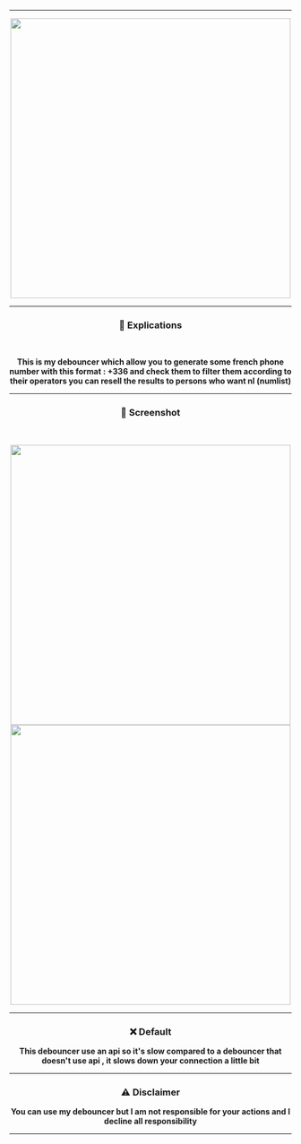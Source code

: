 -----

<p align="center">
<img src="https://cdn.discordapp.com/attachments/1038613299291488276/1041423115604996096/artworks-QQxuhHQ5iTA7b9dF-bheXvw-t500x500.jpg", width="500", height="500">

-----
  
### <p align="center">🧠 Explications</p>
<br>
<p align="center">
  <strong>This is my debouncer which allow you to generate some french phone number with this format : +336 and check them to filter them according to their operators you can resell the results to persons who want nl (numlist)</p>
  </strong>
<p></p>

-----

### <p align="center">👀 Screenshot</p>
<br>
<p align="center">
<img src="https://media.discordapp.net/attachments/1038613299291488276/1041432726462529546/image.png", width="500", height="500">
<img src="https://cdn.discordapp.com/attachments/1038613299291488276/1041433201165467688/image.png", width="500", height="500">
<br>

-----
  

### <p align="center">❌ Default</p>
<p align="center">
  <strong>This debouncer use an api so it's slow compared to a debouncer that doesn't use api , it slows down your connection a little bit</p>

  
-----
  

### <p align="center">⚠️ Disclaimer</p>
<p align="center">
  <strong>You can use my debouncer but I am not responsible for your actions and I decline all responsibility</p>

  
-----
